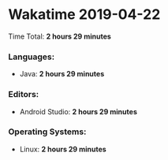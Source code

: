 # Wakatime 2019-04-22

Time Total: **2 hours 29 minutes**

### Languages:
- Java: **2 hours 29 minutes** 

### Editors:
- Android Studio: **2 hours 29 minutes** 

### Operating Systems:
- Linux: **2 hours 29 minutes** 


